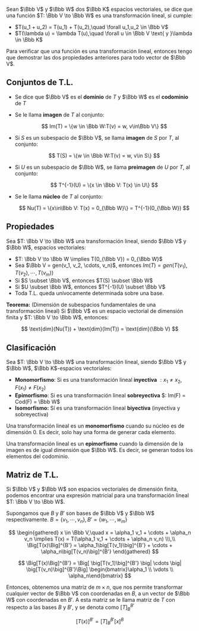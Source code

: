 Sean $\Bbb V$ y $\Bbb W$ dos $\Bbb K$ espacios vectoriales, se dice que una función $T: \Bbb V \to \Bbb W$ es una transformación lineal, si cumple:

- $T(u_1 + u_2) = T(u_1) + T(u_2),\quad \forall u_1,u_2 \in \Bbb V$
- $T(\lambda u) = \lambda T(u),\quad \forall u \in \Bbb V \text{ y }\lambda \in \Bbb K$

Para verificar que una función es una transformación lineal, entonces tengo que demostrar las dos propiedades anteriores para todo vector de $\Bbb V$.

## Conjuntos de T.L.

- Se dice que $\Bbb V$ es el **dominio** de $T$ y $\Bbb W$ es el **codominio** de $T$
- Se le llama **imagen** de $T$ al conjunto:

	$$
    Im(T) = \{w \in \Bbb W:T(v) = w, v\in\Bbb V\}
    $$

- Si $S$ es un subespacio de $\Bbb V$, se llama **imagen** de $S$ por $T$, al conjunto:

	$$
    T(S) = \{w \in \Bbb W:T(v) = w, v\in S\}
    $$

- Si $U$ es un subespacio de $\Bbb W$, se llama **preimagen** de $U$ por $T$, al conjunto:

	$$
    T^{-1}(U) = \{x \in \Bbb V: T(x) \in U\}
    $$

- Se le llama **núcleo** de $T$ al conjunto:

	$$
    Nu(T) = \{x\in\Bbb V: T(x) = 0_{\Bbb W}\} = T^{-1}(0_{\Bbb W})
    $$

## Propiedades

Sea $T: \Bbb V \to \Bbb W$ una transformación lineal, siendo $\Bbb V$ y $\Bbb W$, espacios vectoriales:

- $T: \Bbb V \to \Bbb W \implies T(0_{\Bbb V}) = 0_{\Bbb W}$
- Sea $\Bbb V = gen(v_1, v_2, \cdots, v_n)$, entonces $Im(T) = gen(T(v_1), T(v_2), \cdots, T(v_m))$
- Si $S \subset \Bbb V$, entonces $T(S) \subset \Bbb W$
- Si $U \subset \Bbb W$, entonces $T^{-1}(U) \subset \Bbb V$
- Toda T.L. queda unívocamente determinada sobre una base.

**Teorema:** (Dimensión de subespacios fundamentales de una transformación lineal) Si $\Bbb V$ es un espacio vectorial de dimensión finita y $T: \Bbb V \to \Bbb W$, entonces:

$$
\text{dim}(Nu(T)) + \text{dim}(Im(T)) = \text{dim}(\Bbb V)
$$

## Clasificación

Sea $T: \Bbb V \to \Bbb W$ una transformación lineal, siendo $\Bbb V$ y $\Bbb W$, $\Bbb K$-espacios vectoriales:

- **Monomorfismo**: Si es una transformación lineal **inyectiva** $:x_1 \neq x_2, F(x_1) \neq F(x_2)$
- **Epimorfismo**: Si es una transformación lineal **sobreyectiva** $: Im(F) = Cod(F) = \Bbb W$
- **Isomorfismo:** Sí es una transformación lineal **biyectiva** (inyectiva y sobreyectiva)

Una transformación lineal es un **monomorfismo** cuando su núcleo es de dimensión 0. Es decir, solo hay una forma de generar cada elemento.

Una transformación lineal es un **epimorfismo** cuando la dimensión de la imagen es de igual dimensión que $\Bbb W$. Es decir, se generan todos los elementos del codominio.

## Matriz de T.L.

Si $\Bbb V$ y $\Bbb W$ son espacios vectoriales de dimensión finita, podemos encontrar una expresión matricial para una transformación lineal $T: \Bbb V \to \Bbb W$.

Supongamos que $B$ y $B'$ son bases de $\Bbb V$ y $\Bbb W$ respectivamente. $B = \{v_1, \cdots, v_n\}, B' = \{w_1, \cdots, w_m\}$

$$
\begin{gathered}
x \in \Bbb V,\quad x = \alpha_1 v_1 + \cdots + \alpha_n v_n \implies T(x) = T(\alpha_1 v_1 + \cdots + \alpha_n v_n)
\\\,\\
\Big[T(x)\Big]^{B'} = \alpha_1\big[T(v_1)\big]^{B'} + \cdots + \alpha_n\big[T(v_n)\big]^{B'}
\end{gathered}
$$

$$
\Big[T(x)\Big]^{B'} = 
\Big[ \big[T(v_1)\big]^{B'} \big| \cdots \big| \big[T(v_n)\big]^{B'}\Big]
\begin{bmatrix}\alpha_1 \\ \vdots \\ \alpha_n\end{bmatrix}
$$

Entonces, obtenemos una matriz de $m\times n$, que nos permite transformar cualquier vector de $\Bbb V$ con coordenadas en $B$, a un vector de $\Bbb W$ con coordenadas en $B'$. A esta matriz se le llama matriz de $T$ con respecto a las bases $B$ y $B'$, y se denota como $[T]_B^{B'}$

$$
[T(x)]^{B'} = [T]_B^{B'} [x]^{B}
$$

